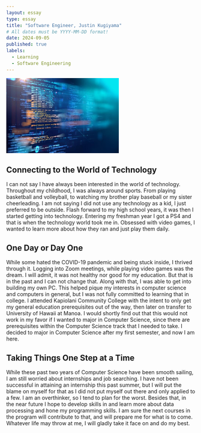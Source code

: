 ```yaml
---
layout: essay
type: essay
title: "Software Engineer, Justin Kugiyama"
# All dates must be YYYY-MM-DD format!
date: 2024-09-05
published: true
labels:
  - Learning
  - Software Engineering
---
```


<img width="300px" class="rounded float-start pe-4" src="../img/coding.jpg">

##  Connecting to the World of Technology

I can not say I have always been interested in the world of technology. Throughout my childhood, I was always around sports. From playing basketball and volleyball, to watching my brother play baseball or my sister cheerleading. I am not saying I did not use any technology as a kid, I just preferred to be outside. Flash forward to my high school years, it was then I started getting into technology. Entering my freshman year I got a PS4 and that is when the technology world took me in. Obsessed with video games, I wanted to learn more about how they ran and just play them daily. 



## One Day or Day One

While some hated the COVID-19 pandemic and being stuck inside, I thrived through it. Logging into Zoom meetings, while playing video games was the dream. I will admit, it was not healthy nor good for my education. But that is in the past and I can not change that. Along with that, I was able to get into building my own PC. This helped pique my interests in computer science and computers in general, but I was not fully committed to learning that in college. I attended Kapiolani Community College with the intent to only get my general education prerequisites out of the way, then later on transfer to University of Hawaii at Manoa. I would shortly find out that this would not work in my favor if I wanted to major in Computer Science, since there are prerequisites within the Computer Science track that I needed to take. I decided to major in Computer Science after my first semester, and now I am here. 

## Taking Things One Step at a Time

While these past two years of Computer Science have been smooth sailing, I am still worried about internships and job searching. I have not been successful in attaining an internship this past summer, but I will put the blame on myself for that as I did not put myself out there and only applied to a few. I am an overthinker, so I tend to plan for the worst. Besides that, in the near future I hope to develop skills in and learn more about data processing and hone my programming skills. I am sure the next courses in the program will contribute to that, and will prepare me for what is to come. Whatever life may throw at me, I will gladly take it face on and do my best.
